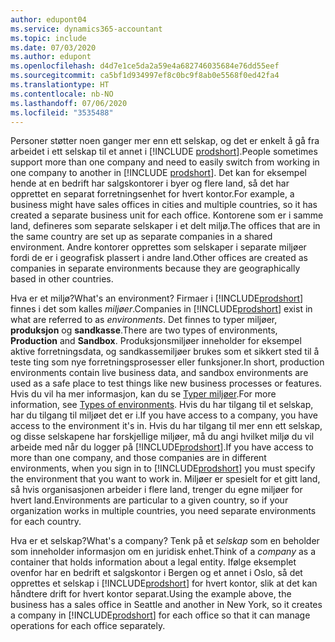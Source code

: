 ```yaml
---
author: edupont04
ms.service: dynamics365-accountant
ms.topic: include
ms.date: 07/03/2020
ms.author: edupont
ms.openlocfilehash: d4d7e1ce5da2a59e4a682746035684e76dd55eef
ms.sourcegitcommit: ca5bf1d934997ef8c0bc9f8ab0e5568f0ed42fa4
ms.translationtype: HT
ms.contentlocale: nb-NO
ms.lasthandoff: 07/06/2020
ms.locfileid: "3535488"
---
```

<span data-ttu-id="c274c-101">Personer støtter noen ganger mer enn ett selskap, og det er enkelt å gå fra arbeidet i ett selskap til et annet i [!INCLUDE [prodshort](prodshort.md)].</span><span class="sxs-lookup"><span data-stu-id="c274c-101">People sometimes support more than one company and need to easily switch from working in one company to another in [!INCLUDE [prodshort](prodshort.md)].</span></span> <span data-ttu-id="c274c-102">Det kan for eksempel hende at en bedrift har salgskontorer i byer og flere land, så det har opprettet en separat forretningsenhet for hvert kontor.</span><span class="sxs-lookup"><span data-stu-id="c274c-102">For example, a business might have sales offices in cities and multiple countries, so it has created a separate business unit for each office.</span></span> <span data-ttu-id="c274c-103">Kontorene som er i samme land, defineres som separate selskaper i et delt miljø.</span><span class="sxs-lookup"><span data-stu-id="c274c-103">The offices that are in the same country are set up as separate companies in a shared environment.</span></span> <span data-ttu-id="c274c-104">Andre kontorer opprettes som selskaper i separate miljøer fordi de er i geografisk plassert i andre land.</span><span class="sxs-lookup"><span data-stu-id="c274c-104">Other offices are created as companies in separate environments because they are geographically based in other countries.</span></span>  

<span data-ttu-id="c274c-105">Hva er et miljø?</span><span class="sxs-lookup"><span data-stu-id="c274c-105">What's an environment?</span></span> <span data-ttu-id="c274c-106">Firmaer i [!INCLUDE[prodshort](prodshort.md)] finnes i det som kalles *miljøer*.</span><span class="sxs-lookup"><span data-stu-id="c274c-106">Companies in [!INCLUDE[prodshort](prodshort.md)] exist in what are referred to as *environments*.</span></span> <span data-ttu-id="c274c-107">Det finnes to typer miljøer, **produksjon** og **sandkasse**.</span><span class="sxs-lookup"><span data-stu-id="c274c-107">There are two types of environments, **Production** and **Sandbox**.</span></span> <span data-ttu-id="c274c-108">Produksjonsmiljøer inneholder for eksempel aktive forretningsdata, og sandkassemiljøer brukes som et sikkert sted til å teste ting som nye forretningsprosesser eller funksjoner.</span><span class="sxs-lookup"><span data-stu-id="c274c-108">In short, production environments contain live business data, and sandbox environments are used as a safe place to test things like new business processes or features.</span></span> <span data-ttu-id="c274c-109">Hvis du vil ha mer informasjon, kan du se [Typer miljøer](/dynamics365/business-central/dev-itpro/administration/tenant-admin-center-environments#types-of-environments).</span><span class="sxs-lookup"><span data-stu-id="c274c-109">For more information, see [Types of environments](/dynamics365/business-central/dev-itpro/administration/tenant-admin-center-environments#types-of-environments).</span></span> <span data-ttu-id="c274c-110">Hvis du har tilgang til et selskap, har du tilgang til miljøet det er i.</span><span class="sxs-lookup"><span data-stu-id="c274c-110">If you have access to a company, you have access to the environment it's in.</span></span> <span data-ttu-id="c274c-111">Hvis du har tilgang til mer enn ett selskap, og disse selskapene har forskjellige miljøer, må du angi hvilket miljø du vil arbeide med når du logger på [!INCLUDE[prodshort](prodshort.md)].</span><span class="sxs-lookup"><span data-stu-id="c274c-111">If you have access to more than one company, and those companies are in different environments, when you sign in to [!INCLUDE[prodshort](prodshort.md)] you must specify the environment that you want to work in.</span></span> <span data-ttu-id="c274c-112">Miljøer er spesielt for et gitt land, så hvis organisasjonen arbeider i flere land, trenger du egne miljøer for hvert land.</span><span class="sxs-lookup"><span data-stu-id="c274c-112">Environments are particular to a given country, so if your organization works in multiple countries, you need separate environments for each country.</span></span>  

<span data-ttu-id="c274c-113">Hva er et selskap?</span><span class="sxs-lookup"><span data-stu-id="c274c-113">What's a company?</span></span> <span data-ttu-id="c274c-114">Tenk på et *selskap* som en beholder som inneholder informasjon om en juridisk enhet.</span><span class="sxs-lookup"><span data-stu-id="c274c-114">Think of a *company* as a container that holds information about a legal entity.</span></span> <span data-ttu-id="c274c-115">Ifølge eksemplet ovenfor har en bedrift et salgskontor i Bergen og et annet i Oslo, så det opprettes et selskap i [!INCLUDE[prodshort](prodshort.md)] for hvert kontor, slik at det kan håndtere drift for hvert kontor separat.</span><span class="sxs-lookup"><span data-stu-id="c274c-115">Using the example above, the business has a sales office in Seattle and another in New York, so it creates a company in [!INCLUDE[prodshort](prodshort.md)] for each office so that it can manage operations for each office separately.</span></span>  
